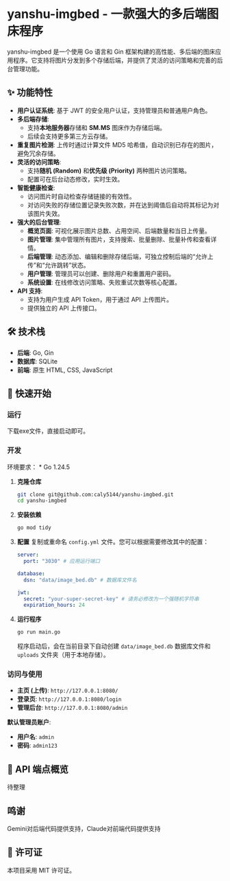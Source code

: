 # yanshu-imgbed - 一款强大的多后端图床程序

yanshu-imgbed 是一个使用 Go 语言和 Gin 框架构建的高性能、多后端的图床应用程序。它支持将图片分发到多个存储后端，并提供了灵活的访问策略和完善的后台管理功能。

 ## ✨ 功能特性

  * **用户认证系统**: 基于 JWT 的安全用户认证，支持管理员和普通用户角色。
  * **多后端存储**:
      * 支持**本地服务器**存储和 **SM.MS** 图床作为存储后端。
      * 后续会支持更多第三方云存储。
  * **重复图片检测**: 上传时通过计算文件 MD5 哈希值，自动识别已存在的图片，避免冗余存储。
  * **灵活的访问策略**:
      * 支持**随机 (Random)** 和**优先级 (Priority)** 两种图片访问策略。
      * 配置可在后台动态修改，实时生效。
  * **智能健康检查**:
      * 访问图片时自动检查存储链接的有效性。
      * 对访问失败的存储位置记录失败次数，并在达到阈值后自动将其标记为对该图片失效。
  * **强大的后台管理**:
      * **概览页面**: 可视化展示图片总数、占用空间、后端数量和当日上传量。
      * **图片管理**: 集中管理所有图片，支持搜索、批量删除、批量补传和查看详情。
      * **后端管理**: 动态添加、编辑和删除存储后端，可独立控制后端的“允许上传”和“允许跳转”状态。
      * **用户管理**: 管理员可以创建、删除用户和重置用户密码。
      * **系统设置**: 在线修改访问策略、失败重试次数等核心配置。
  * **API 支持**:
      * 支持为用户生成 API Token，用于通过 API 上传图片。
      * 提供独立的 API 上传接口。

## 🛠️ 技术栈

  * **后端**: Go, Gin
  * **数据库**: SQLite
  * **前端**: 原生 HTML, CSS, JavaScript

## 🚀 快速开始

### 运行

下载exe文件，直接启动即可。

### 开发

环境要求：  * Go 1.24.5

1.  **克隆仓库**

    ```bash
    git clone git@github.com:caly5144/yanshu-imgbed.git
    cd yanshu-imgbed
    ```

2.  **安装依赖**

    ```bash
    go mod tidy
    ```

3.  **配置**
    复制或重命名 `config.yml` 文件。您可以根据需要修改其中的配置：

    ```yaml
    server:
      port: "3030" # 应用运行端口

    database:
      dsn: "data/image_bed.db" # 数据库文件名

    jwt:
      secret: "your-super-secret-key" # 请务必修改为一个强随机字符串
      expiration_hours: 24
    ```

4.  **运行程序**

    ```bash
    go run main.go
    ```

    程序启动后，会在当前目录下自动创建 `data/image_bed.db` 数据库文件和 `uploads` 文件夹（用于本地存储）。

### 访问与使用

  * **主页 (上传)**: `http://127.0.0.1:8080/`
  * **登录页**: `http://127.0.0.1:8080/login`
  * **管理后台**: `http://127.0.0.1:8080/admin`

**默认管理员账户**:

  * **用户名**: `admin`
  * **密码**: `admin123`

## 📝 API 端点概览

待整理

## 鸣谢

Gemini对后端代码提供支持，Claude对前端代码提供支持

## 📄 许可证

本项目采用 MIT 许可证。
